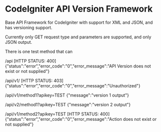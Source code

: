 CodeIgniter API Version Framework
=================================

Base API Framework for CodeIgniter with support for XML and JSON, and has versioning support.

Currently only GET request type and parameters are supported, and only JSON output.

There is one test method that can 

/api
[HTTP STATUS: 400]
{"status":"error","error_code":"0","error_message":"API Version does not exist or not supplied"}

/api/v1/
[HTTP STATUS: 403]
{"status":"error","error_code":"0","error_message":"Unauthorized"}

/api/v1/method1?apikey=TEST
{"message":"version 1 output"}

/api/v2/method1?apikey=TEST
{"message":"version 2 output"}

/api/v1/method2?apikey=TEST
[HTTP STATUS: 400]
{"status":"error","error_code":"0","error_message":"Action does not exist or not supplied"}